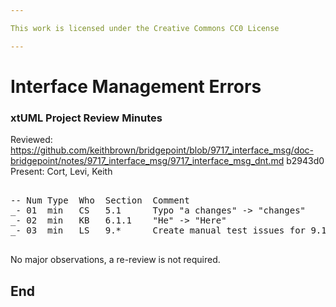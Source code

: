 ```yaml
---

This work is licensed under the Creative Commons CC0 License

---
```


# Interface Management Errors
### xtUML Project Review Minutes

Reviewed: https://github.com/keithbrown/bridgepoint/blob/9717_interface_msg/doc-bridgepoint/notes/9717_interface_msg/9717_interface_msg_dnt.md  b2943d0   
Present:  Cort, Levi, Keith

<pre>

-- Num Type  Who  Section  Comment
_- 01  min   CS   5.1      Typo "a changes" -> "changes"
_- 02  min   KB   6.1.1    "He" -> "Here"
_- 03  min   LS   9.*      Create manual test issues for 9.1 and 9.2

</pre>
   
No major observations, a re-review is not required.

End
---
